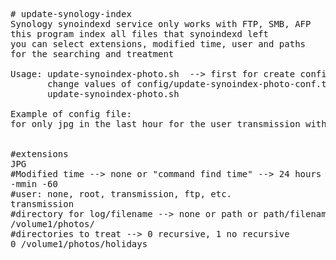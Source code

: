 <pre>
# update-synology-index
Synology synoindexd service only works with FTP, SMB, AFP
this program index all files that synoindexd left
you can select extensions, modified time, user and paths
for the searching and treatment

Usage: update-synoindex-photo.sh  --> first for create config file
       change values of config/update-synoindex-photo-conf.txt
       update-synoindex-photo.sh

Example of config file:
for only jpg in the last hour for the user transmission with log directory /volume1/photos/ in the path /volume1/photos/holidays recursive


#extensions
JPG
#Modified time --> none or "command find time" --> 24 hours example = "-mtime 0" ----> 1 hour = "-mmin -60"
-mmin -60
#user: none, root, transmission, ftp, etc.
transmission
#directory for log/filename --> none or path or path/filename
/volume1/photos/
#directories to treat --> 0 recursive, 1 no recursive
0 /volume1/photos/holidays
</pre>
